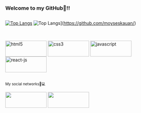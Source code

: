 ### Welcome to my GitHub👾!!
##
[![Top Langs](https://github-readme-stats.vercel.app/api/top-langs/?username=moyseskauan&layout=compact)](https://github.com/anuraghazra/github-readme-stats)
![Top Langs](https://github-readme-stats.vercel.app/api/top-langs/?username=moyseskauan&layout=compact)](https://github.com/moyseskauan/)
##
<div style="display: inline_block"><br>
  <img align="center" alt="html5" height="50" width="130" src="https://img.shields.io/badge/HTML5-E34F26?style=for-the-badge&logo=html5&logoColor=white">
  <img align="center" alt="css3" height="50" width="130" src="https://img.shields.io/badge/CSS3-1572B6?style=for-the-badge&logo=css3&logoColor=white">
  <img align="center" alt="javascript" height="50" width="130" src="https://img.shields.io/badge/JavaScript-323330?style=for-the-badge&logo=javascript&logoColor=F7DF1E">
  <img align="center" alt="react-js" height="50" width="130" src="https://img.shields.io/badge/React-20232A?style=for-the-badge&logo=react&logoColor=61DAFB">
  
##

<sub>My social networks🦾💻 
  <br>  
<div> 
  <a href="https://github.com/MoysesKauan" target="_blank"><img height="50" width="130" src="https://img.shields.io/badge/GitHub-100000?style=for-the-badge&logo=github&logoColor=white" target="_blank"></a>
  <a href="https://www.linkedin.com/in/kauan-moys%C3%A9s-silva-89a18a233/" target="_blank"><img height="50" width="130" src="https://img.shields.io/badge/LinkedIn-0077B5?style=for-the-badge&logo=linkedin&logoColor=white" target="_blank"></a>
